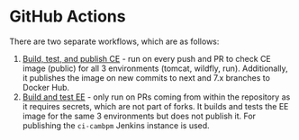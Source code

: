 # GitHub Actions

There are two separate workflows, which are as follows:

1. [Build, test, and publish CE](./build-test-and-publish-ce.yml) - run on every push and PR to check CE image (public) for all 3 environments (tomcat, wildfly, run). Additionally, it publishes the image on new commits to next and 7.x branches to Docker Hub.
2. [Build and test EE](./build-and-test-ee.yml) - only run on PRs coming from within the repository as it requires secrets, which are not part of forks. It builds and tests the EE image for the same 3 environments but does not publish it. For publishing the `ci-cambpm` Jenkins instance is used.
